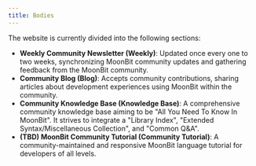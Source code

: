 ```yaml
---
title: Bodies
---
```


The website is currently divided into the following sections:

- **Weekly Community Newsletter (Weekly)**: Updated once every one to two weeks, synchronizing MoonBit community updates and gathering feedback from the MoonBit community.
- **Community Blog (Blog)**: Accepts community contributions, sharing articles about development experiences using MoonBit within the community.
- **Community Knowledge Base (Knowledge Base)**: A comprehensive community knowledge base aiming to be "All You Need To Know In MoonBit". It strives to integrate a "Library Index", "Extended Syntax/Miscellaneous Collection", and "Common Q&A".
- **(TBD) MoonBit Community Tutorial (Community Tutorial)**: A community-maintained and responsive MoonBit language tutorial for developers of all levels.

